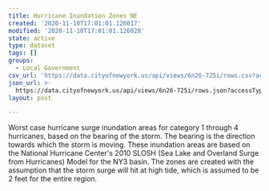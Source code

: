 ```yaml
---
title: Hurricane Inundation Zones NE
created: '2020-11-10T17:01:01.126017'
modified: '2020-11-10T17:01:01.126028'
state: active
type: dataset
tags: []
groups:
  - Local Government
csv_url: 'https://data.cityofnewyork.us/api/views/6n26-725i/rows.csv?accessType=DOWNLOAD'
json_url: >-
  https://data.cityofnewyork.us/api/views/6n26-725i/rows.json?accessType=DOWNLOAD
layout: post

---
```

Worst case hurricane surge inundation areas for category 1 through 4 hurricanes, based on the bearing of the storm. The bearing is the direction towards which the storm is moving. These inundation areas are based on the National Hurricane Center's 2010 SLOSH (Sea Lake and Overland Surge from Hurricanes) Model for the NY3 basin.  The zones are created with the assumption that the storm surge will hit at high tide, which is assumed to be 2 feet for the entire region.
